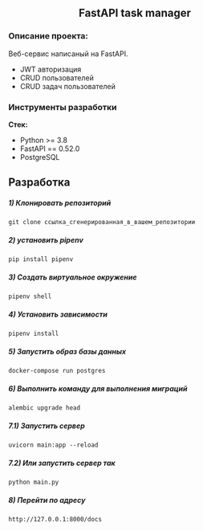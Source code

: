 <h2 align="center">FastAPI task manager</h2>


### Описание проекта:
Веб-сервис написаный на FastAPI.
- JWT авторизация
- CRUD пользователей
- CRUD задач пользователей

### Инструменты разработки

**Стек:**
- Python >= 3.8
- FastAPI == 0.52.0
- PostgreSQL

## Разработка

##### 1) Клонировать репозиторий

    git clone ссылка_сгенерированная_в_вашем_репозитории

##### 2) установить pipenv

    pip install pipenv
    
##### 3) Создать виртуальное окружение

    pipenv shell
    
##### 4) Установить зависимости

    pipenv install

##### 5) Запустить образ базы данных
    
    docker-compose run postgres

##### 6) Выполнить команду для выполнения миграций

    alembic upgrade head
    
##### 7.1) Запустить сервер

    uvicorn main:app --reload
    
##### 7.2) Или запустить сервер так

    python main.py   
    
##### 8) Перейти по адресу

    http://127.0.0.1:8000/docs
    